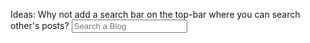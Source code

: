 Ideas: Why not add a search bar on the top-bar where you can search other's posts? <input type="text" placeholder="Search a Blog">